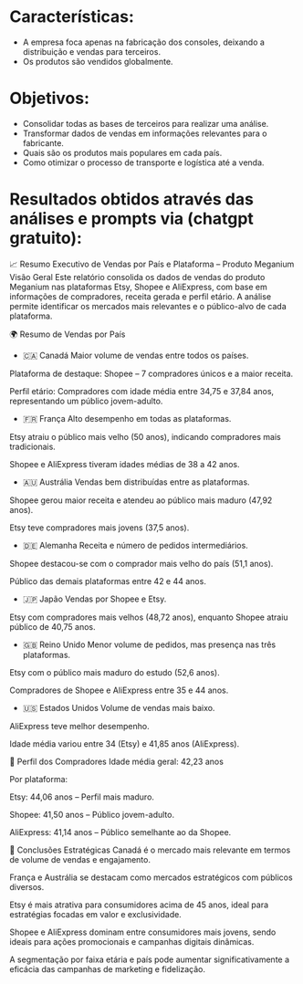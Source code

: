 


# Características:
- A empresa foca apenas na fabricação dos consoles, deixando a  distribuição e vendas para terceiros.
- Os produtos são vendidos globalmente.

# Objetivos:
- Consolidar todas as bases de terceiros para realizar uma análise.
- Transformar dados de vendas em informações relevantes para o fabricante.
- Quais são os produtos mais populares em cada país.
- Como otimizar o processo de transporte e logística até a venda.

# Resultados obtidos através das análises e prompts via (chatgpt gratuito):

📈 Resumo Executivo de Vendas por País e Plataforma – Produto Meganium
Visão Geral
Este relatório consolida os dados de vendas do produto Meganium nas plataformas Etsy, Shopee e AliExpress, com base em informações de compradores, receita gerada e perfil etário. A análise permite identificar os mercados mais relevantes e o público-alvo de cada plataforma.

🌍 Resumo de Vendas por País
- 🇨🇦 Canadá
Maior volume de vendas entre todos os países.

Plataforma de destaque: Shopee – 7 compradores únicos e a maior receita.

Perfil etário: Compradores com idade média entre 34,75 e 37,84 anos, representando um público jovem-adulto.

- 🇫🇷 França
Alto desempenho em todas as plataformas.

Etsy atraiu o público mais velho (50 anos), indicando compradores mais tradicionais.

Shopee e AliExpress tiveram idades médias de 38 a 42 anos.

- 🇦🇺 Austrália
Vendas bem distribuídas entre as plataformas.

Shopee gerou maior receita e atendeu ao público mais maduro (47,92 anos).

Etsy teve compradores mais jovens (37,5 anos).

- 🇩🇪 Alemanha
Receita e número de pedidos intermediários.

Shopee destacou-se com o comprador mais velho do país (51,1 anos).

Público das demais plataformas entre 42 e 44 anos.

- 🇯🇵 Japão
Vendas por Shopee e Etsy.

Etsy com compradores mais velhos (48,72 anos), enquanto Shopee atraiu público de 40,75 anos.

- 🇬🇧 Reino Unido
Menor volume de pedidos, mas presença nas três plataformas.

Etsy com o público mais maduro do estudo (52,6 anos).

Compradores de Shopee e AliExpress entre 35 e 44 anos.

- 🇺🇸 Estados Unidos
Volume de vendas mais baixo.

AliExpress teve melhor desempenho.

Idade média variou entre 34 (Etsy) e 41,85 anos (AliExpress).

👥 Perfil dos Compradores
Idade média geral: 42,23 anos

Por plataforma:

Etsy: 44,06 anos – Perfil mais maduro.

Shopee: 41,50 anos – Público jovem-adulto.

AliExpress: 41,14 anos – Público semelhante ao da Shopee.

🧩 Conclusões Estratégicas
Canadá é o mercado mais relevante em termos de volume de vendas e engajamento.

França e Austrália se destacam como mercados estratégicos com públicos diversos.

Etsy é mais atrativa para consumidores acima de 45 anos, ideal para estratégias focadas em valor e exclusividade.

Shopee e AliExpress dominam entre consumidores mais jovens, sendo ideais para ações promocionais e campanhas digitais dinâmicas.

A segmentação por faixa etária e país pode aumentar significativamente a eficácia das campanhas de marketing e fidelização.